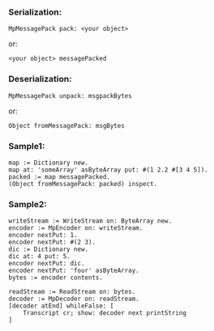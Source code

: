 ### Serialization: ###
```
MpMessagePack pack: <your object>
```

or:

```
<your object> messagePacked
```

### Deserialization: ###
```
MpMessagePack unpack: msgpackBytes
```

or:

```
Object fromMessagePack: msgBytes
```

### Sample1: ###
```
map := Dictionary new.
map at: 'someArray' asByteArray put: #(1 2.2 #[3 4 5]).
packed := map messagePacked.
(Object fromMessagePack: packed) inspect.
```

### Sample2: ###
```
writeStream := WriteStream on: ByteArray new.
encoder := MpEncoder on: writeStream.
encoder nextPut: 1.
encoder nextPut: #(2 3).
dic := Dictionary new.
dic at: 4 put: 5.
encoder nextPut: dic.
encoder nextPut: 'four' asByteArray.
bytes := encoder contents.

readStream := ReadStream on: bytes.
decoder := MpDecoder on: readStream.
[decoder atEnd] whileFalse: [
	Transcript cr; show: decoder next printString
]

```